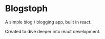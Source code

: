 # Blogstoph

A simple blog / blogging app, built in react.

Created to dive deeper into react development.
